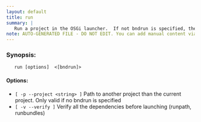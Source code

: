 ```yaml
---
layout: default
title: run
summary: |
   Run a project in the OSGi launcher.  If not bndrun is specified, the current project is used for the run specification
note: AUTO-GENERATED FILE - DO NOT EDIT. You can add manual content via same filename in _ext sub-folder. 
---
```


### Synopsis: 
	   run [options]  <[bndrun]>

#### Options: 
- `[ -p --project <string> ]` Path to another project than the current project. Only valid if no bndrun is specified
- `[ -v --verify ]` Verify all the dependencies before launching (runpath, runbundles)

